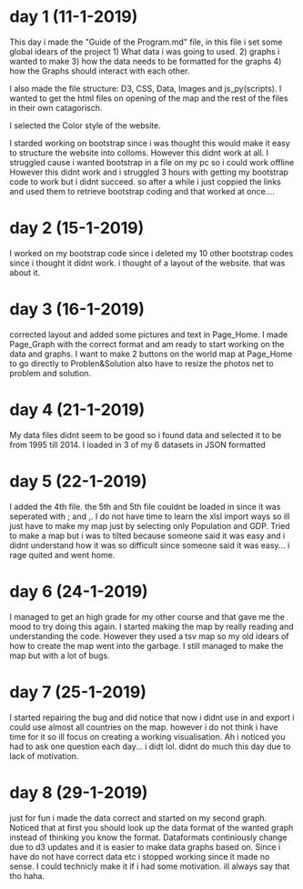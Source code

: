 # day 1 (11-1-2019)

This day i made the "Guide of the Program.md" file, in this file i set some global idears of the project
    1) What data i was going to used.
    2) graphs i wanted to make
    3) how the data needs to be formatted for the graphs
    4) how the Graphs should interact with each other.

I also made the file structure: D3, CSS, Data, Images and js_py(scripts).
I wanted to get the html files on opening of the map and the rest of the files in their own catagorisch.

I selected the Color style of the website.

I starded working on bootstrap since i was thought this would make it easy to structure the website into colloms.
However this didnt work at all. I struggled cause i wanted bootstrap in a file on my pc so i could work offline However
this didnt work and i struggled 3 hours with getting my bootstrap code to work but i didnt succeed. so after a while i
just coppied the links and used them to retrieve bootstrap coding and that worked at once....

# day 2 (15-1-2019)

I worked on my bootstrap code since i deleted my 10 other bootstrap codes since i thought it didnt work.
i thought of a layout of the website. that was about it.

# day 3 (16-1-2019)

corrected layout and added some pictures and text in Page_Home.
I made Page_Graph with the correct format and am ready to start working on the data and graphs.
I want to make 2 buttons on the world map at Page_Home to go directly to Problen&Solution also have to
resize the photos net to problem and solution.

# day 4 (21-1-2019)

My data files didnt seem to be good so i found data and selected it to be from 1995 till 2014.
I loaded in 3 of my 6 datasets in JSON formatted

# day 5 (22-1-2019)

I added the 4th file.
the 5th and 5th file couldnt be loaded in since it was seperated with ; and ,.
I do not have time to learn the xlsl import ways so ill just have to make my map just by selecting only
Population and GDP.
Tried to make a map but i was to tilted because someone said it was easy and i didnt understand how it was so
difficult since someone said it was easy... i rage quited and went home.

# day 6 (24-1-2019)

I managed to get an high grade for my other course and that gave me the mood to try doing this again.
I started making the map by really reading and understanding the code. However they used a tsv map so my old
idears of how to create the map went into the garbage. I still managed to make the map but with a lot of bugs.

# day 7 (25-1-2019)

I started repairing the bug and did notice that now i didnt use in and export i could use almost all countries on the map.
however i do not think i have time for it so ill focus on creating a working visualisation.
Ah i noticed you had to ask one question each day... i didt lol.
didnt do much this day due to lack of motivation.

# day 8 (29-1-2019)

just for fun i made the data correct and started on my second graph.
Noticed that at first you should look up the data format of the wanted graph instead of thinking you know the format.
Dataformats continiously change due to d3 updates and it is easier to make data graphs based on.
Since i have do not have correct data etc i stopped working since it made no sense.
I could technicly make it if i had some motivation. ill always say that tho haha. 
